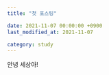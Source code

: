 ```yaml
---
title: "첫 포스팅"

date: 2021-11-07 00:00:00 +0900
last_modified_at: 2021-11-07

category: study
---
```


안녕 세상아!

